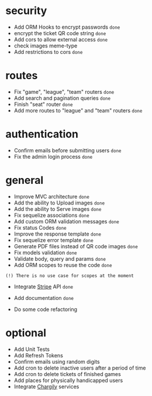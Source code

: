 # security
- Add ORM Hooks to encrypt passwords `done`
- encrypt the ticket QR code string `done`
- Add cors to allow external access `done`
- check images meme-type
- Add restrictions to cors `done`


# routes
- Fix "game", "league", "team" routers `done`
- Add search and pagination queries `done`
- Finish "seat" router `done`
- Add more routes to "league" and "team" routers `done`


# authentication
- Confirm emails before submitting users `done`
- Fix the admin login process `done`

# general
- Improve MVC architecture `done`
- Add the ability to Upload images `done`
- Add the ability to Serve images `done`
- Fix sequelize associations `done`
- Add custom ORM validation messages `done`
- Fix status Codes `done`
- Improve the response template `done`
- Fix sequelize error template `done`
- Generate PDF files instead of QR code images `done`
- Fix models validation `done`
- Validate body, query and params `done`
- Add ORM scopes to reuse the code `done`
```
(!) There is no use case for scopes at the moment
```
- Integrate [Stripe](https://www.stripe.com) API `done`
- Add documentation `done`

- Do some code refactoring


# optional
- Add Unit Tests
- Add Refresh Tokens
- Confirm emails using random digits
- Add cron to delete inactive users after a period of time
- Add cron to delete tickets of finished games
- Add places for physically handicapped users
- Integrate [Chargily](https://github.com/Chargily/chargily-epay-js) services
